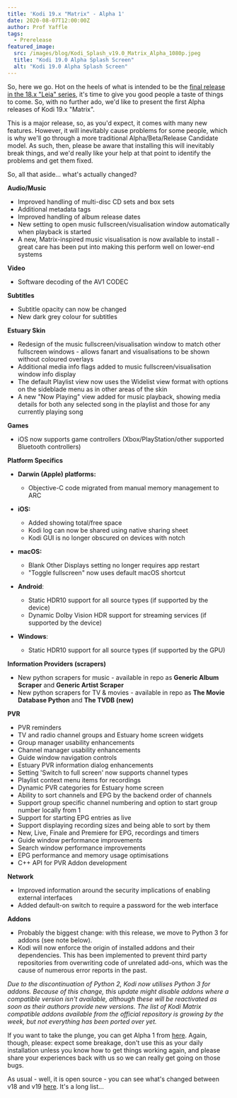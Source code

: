 ```yaml
---
title: 'Kodi 19.x "Matrix" - Alpha 1'
date: 2020-08-07T12:00:00Z
author: Prof Yaffle
tags:
  - Prerelease
featured_image:
  src: /images/blog/Kodi_Splash_v19.0_Matrix_Alpha_1080p.jpeg
  title: "Kodi 19.0 Alpha Splash Screen"
  alt: "Kodi 19.0 Alpha Splash Screen"
---
```


So, here we go. Hot on the heels of what is intended to be the [final release in the 18.x "Leia" series](https://kodi.tv/article/kodi-leia-188-release), it's time to give you good people a taste of things to come. So, with no further ado, we'd like to present the first Alpha releases of Kodi 19.x "Matrix".

This is a major release, so, as you'd expect, it comes with many new features. However, it will inevitably cause problems for some people, which is why we'll go through a more traditional Alpha/Beta/Release Candidate model. As such, then, please be aware that installing this will inevitably break things, and we'd really like your help at that point to identify the problems and get them fixed.

So, all that aside... what's actually changed?

**Audio/Music**

- Improved handling of multi-disc CD sets and box sets
- Additional metadata tags
- Improved handling of album release dates
- New setting to open music fullscreen/visualisation window automatically when playback is started
- A new, Matrix-inspired music visualisation is now available to install - great care has been put into making this perform well on lower-end systems

**Video**

- Software decoding of the AV1 CODEC

**Subtitles**

- Subtitle opacity can now be changed
- New dark grey colour for subtitles

**Estuary Skin**

- Redesign of the music fullscreen/visualisation window to match other fullscreen windows - allows fanart and visualisations to be shown without coloured overlays
- Additional media info flags added to music fullscreen/visualisation window info display
- The default Playlist view now uses the Widelist view format with options on the sideblade menu as in other areas of the skin
- A new "Now Playing" view added for music playback, showing media details for both any selected song in the playlist and those for any currently playing song

**Games**

- iOS now supports game controllers (Xbox/PlayStation/other supported Bluetooth controllers)

**Platform Specifics**

- **Darwin (Apple) platforms:**

  - Objective-C code migrated from manual memory management to ARC

- **iOS:**

  - Added showing total/free space
  - Kodi log can now be shared using native sharing sheet
  - Kodi GUI is no longer obscured on devices with notch

- **macOS:**

  - Blank Other Displays setting no longer requires app restart
  - "Toggle fullscreen" now uses default macOS shortcut

- **Android**:

  - Static HDR10 support for all source types (if supported by the device)
  - Dynamic Dolby Vision HDR support for streaming services (if supported by the device)

- **Windows**:
  - Static HDR10 support for all source types (if supported by the GPU)

**Information Providers (scrapers)**

- New python scrapers for music - available in repo as **Generic Album Scraper** and **Generic Artist Scraper**
- New python scrapers for TV & movies - available in repo as **The Movie Database Python** and **The TVDB (new)**

**PVR**

- PVR reminders
- TV and radio channel groups and Estuary home screen widgets
- Group manager usability enhancements
- Channel manager usability enhancements
- Guide window navigation controls
- Estuary PVR information dialog enhancements
- Setting 'Switch to full screen' now supports channel types
- Playlist context menu items for recordings
- Dynamic PVR categories for Estuary home screen
- Ability to sort channels and EPG by the backend order of channels
- Support group specific channel numbering and option to start group number locally from 1
- Support for starting EPG entries as live
- Support displaying recording sizes and being able to sort by them
- New, Live, Finale and Premiere for EPG, recordings and timers
- Guide window performance improvements
- Search window performance improvements
- EPG performance and memory usage optimisations
- C++ API for PVR Addon development

**Network**

- Improved information around the security implications of enabling external interfaces
- Added default-on switch to require a password for the web interface

**Addons**

- Probably the biggest change: with this release, we move to Python 3 for addons (see note below).
- Kodi will now enforce the origin of installed addons and their dependencies. This has been implemented to prevent third party repositories from overwriting code of unrelated add-ons, which was the cause of numerous error reports in the past.

_Due to the discontinuation of Python 2, Kodi now utilises Python 3 for addons. Because of this change, this update might disable addons where a compatible version isn't available, although these will be reactivated as soon as their authors provide new versions. The list of Kodi Matrix compatible addons available from the official repository is growing by the week, but not everything has been ported over yet._

If you want to take the plunge, you can get Alpha 1 from [here](https://mirrors.kodi.tv/snapshots/). Again, though, please: expect some breakage, don't use this as your daily installation unless you know how to get things working again, and please share your experiences back with us so we can really get going on those bugs.

As usual - well, it is open source - you can see what's changed between v18 and v19 [here](https://github.com/xbmc/xbmc/compare/Leia...19.0a1-Matrix). It's a long list...
